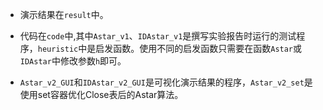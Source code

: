 * 演示结果在`result`中。

* 代码在`code`中,其中`Astar_v1`、`IDAstar_v1`是撰写实验报告时运行的测试程序，`heuristic`中是启发函数。使用不同的启发函数只需要在函数`Astar`或`IDAstar`中修改参数`h`即可。

* `Astar_v2_GUI`和`IDAstar_v2_GUI`是可视化演示结果的程序，`Astar_v2_set`是使用set容器优化Close表后的Astar算法。
